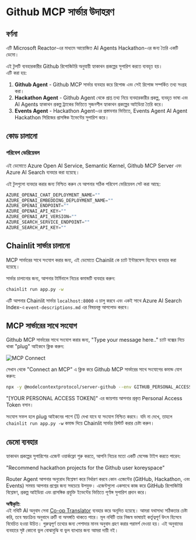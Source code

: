 <!--
CO_OP_TRANSLATOR_METADATA:
{
  "original_hash": "9bf0395cbc541ce8db2a9699c8678dfc",
  "translation_date": "2025-07-12T14:21:20+00:00",
  "source_file": "11-mcp/code_samples/github-mcp/README.md",
  "language_code": "bn"
}
-->
# Github MCP সার্ভার উদাহরণ

## বর্ণনা

এটি Microsoft Reactor-এর মাধ্যমে আয়োজিত AI Agents Hackathon-এর জন্য তৈরি একটি ডেমো।

এই টুলটি ব্যবহারকারীর Github রিপোজিটরি অনুযায়ী হ্যাকাথন প্রকল্পের সুপারিশ করতে ব্যবহৃত হয়।  
এটি করা হয়:

1. **Github Agent** - Github MCP সার্ভার ব্যবহার করে রিপোজ এবং সেই রিপোজ সম্পর্কিত তথ্য সংগ্রহ করা।
2. **Hackathon Agent** - Github Agent থেকে প্রাপ্ত তথ্য নিয়ে ব্যবহারকারীর প্রকল্প, ব্যবহৃত ভাষা এবং AI Agents হ্যাকাথন প্রকল্প ট্র্যাকের ভিত্তিতে সৃজনশীল হ্যাকাথন প্রকল্পের আইডিয়া তৈরি করে।
3. **Events Agent** - Hackathon Agent-এর প্রস্তাবনার ভিত্তিতে, Events Agent AI Agent Hackathon সিরিজের প্রাসঙ্গিক ইভেন্টের সুপারিশ করে।

## কোড চালানো

### পরিবেশ ভেরিয়েবল

এই ডেমোতে Azure Open AI Service, Semantic Kernel, Github MCP Server এবং Azure AI Search ব্যবহার করা হয়েছে।

এই টুলগুলো ব্যবহার করার জন্য নিশ্চিত করুন যে আপনার সঠিক পরিবেশ ভেরিয়েবল সেট করা আছে:

```python
AZURE_OPENAI_CHAT_DEPLOYMENT_NAME=""
AZURE_OPENAI_EMBEDDING_DEPLOYMENT_NAME=""
AZURE_OPENAI_ENDPOINT=""
AZURE_OPENAI_API_KEY=""
AZURE_OPENAI_API_VERSION=""
AZURE_SEARCH_SERVICE_ENDPOINT=""
AZURE_SEARCH_API_KEY=""
```

## Chainlit সার্ভার চালানো

MCP সার্ভারের সাথে সংযোগ করার জন্য, এই ডেমোতে Chainlit কে চ্যাট ইন্টারফেস হিসেবে ব্যবহার করা হয়েছে।

সার্ভার চালানোর জন্য, আপনার টার্মিনালে নিচের কমান্ডটি ব্যবহার করুন:

```bash
chainlit run app.py -w
```

এটি আপনার Chainlit সার্ভার `localhost:8000` এ চালু করবে এবং একই সাথে Azure AI Search Index-এ `event-descriptions.md` এর বিষয়বস্তু আপলোড করবে।

## MCP সার্ভারের সাথে সংযোগ

Github MCP সার্ভারের সাথে সংযোগ করার জন্য, "Type your message here.." চ্যাট বক্সের নিচে থাকা "plug" আইকনে ক্লিক করুন:

![MCP Connect](../../../../../translated_images/mcp-chainlit-1.9154745f51c1f0437829df7624bff2f6268272f964f260fae8c7134d54e00f50.bn.png)

সেখান থেকে "Connect an MCP" এ ক্লিক করে Github MCP সার্ভারের সাথে সংযোগের কমান্ড যোগ করুন:

```bash
npx -y @modelcontextprotocol/server-github --env GITHUB_PERSONAL_ACCESS_TOKEN=[YOUR PERSONAL ACCESS TOKEN]
```

"[YOUR PERSONAL ACCESS TOKEN]" এর জায়গায় আপনার প্রকৃত Personal Access Token বসান।

সংযোগ সফল হলে plug আইকনের পাশে (1) দেখা যাবে যা সংযোগ নিশ্চিত করবে। যদি না দেখে, তাহলে `chainlit run app.py -w` কমান্ড দিয়ে Chainlit সার্ভার রিস্টার্ট করার চেষ্টা করুন।

## ডেমো ব্যবহার

হ্যাকাথন প্রকল্পের সুপারিশের এজেন্ট ওয়ার্কফ্লো শুরু করতে, আপনি নিচের মতো একটি মেসেজ টাইপ করতে পারেন:

"Recommend hackathon projects for the Github user koreyspace"

Router Agent আপনার অনুরোধ বিশ্লেষণ করে নির্ধারণ করবে কোন এজেন্টের (GitHub, Hackathon, এবং Events) সমন্বয় আপনার প্রশ্নের জন্য সবচেয়ে উপযুক্ত। এজেন্টগুলো একসাথে কাজ করে GitHub রিপোজিটরি বিশ্লেষণ, প্রকল্প আইডিয়া এবং প্রাসঙ্গিক প্রযুক্তি ইভেন্টের ভিত্তিতে পূর্ণাঙ্গ সুপারিশ প্রদান করে।

**অস্বীকৃতি**:  
এই নথিটি AI অনুবাদ সেবা [Co-op Translator](https://github.com/Azure/co-op-translator) ব্যবহার করে অনূদিত হয়েছে। আমরা যথাসাধ্য সঠিকতার চেষ্টা করি, তবে স্বয়ংক্রিয় অনুবাদে ত্রুটি বা অসঙ্গতি থাকতে পারে। মূল নথিটি তার নিজস্ব ভাষায়ই কর্তৃত্বপূর্ণ উৎস হিসেবে বিবেচিত হওয়া উচিত। গুরুত্বপূর্ণ তথ্যের জন্য পেশাদার মানব অনুবাদ গ্রহণ করার পরামর্শ দেওয়া হয়। এই অনুবাদের ব্যবহারে সৃষ্ট কোনো ভুল বোঝাবুঝি বা ভুল ব্যাখ্যার জন্য আমরা দায়ী নই।
